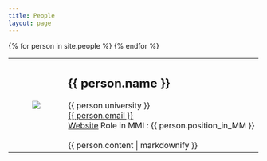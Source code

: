 ```yaml
---
title: People
layout: page
---
```


<div>
    <table>
    {% for person in site.people %}
        <tr>
            <td>
                <div class="column is-one-fifth-desktop is-one-fifth-fullhd is-one-quarter-tablet">
                    <figure class="image is-64x64">
                        <img class="is-rounded" src="{{site.url}}{{site.baseurl}}{{person.photo}}">
                    </figure>
                </div>
            </td>
            <td>
                <h2>{{ person.name }} </h2>
                {{ person.university }}
                <br>
                <a href="mailto:{{ person.email }}">{{ person.email }}</a>
                <br>
                <a href="{{ person.website }}">Website</a>
                Role in MMI : {{ person.position_in_MM }}
                <br>
                <br>
                {{ person.content | markdownify }}
            </td>
        </tr>
    {% endfor %}
    </table>
</div>